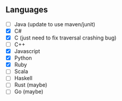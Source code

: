 ## Languages
- [ ] Java (update to use maven/junit)
- [x] C#
- [x] C (just need to fix traversal crashing bug)
- [ ] C++
- [x] Javascript
- [x] Python
- [x] Ruby
- [ ] Scala
- [ ] Haskell
- [ ] Rust (maybe)
- [ ] Go (maybe)
